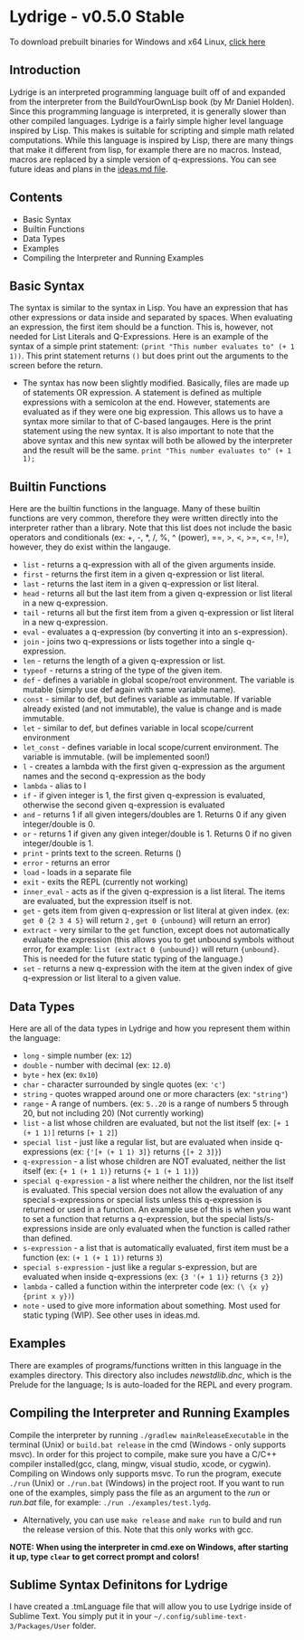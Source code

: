 # Lydrige - v0.5.0 Stable

To download prebuilt binaries for Windows and x64 Linux, [click here](https://www.krixano.x10host.com/projects/Lydrige/Download)

## Introduction ##
Lydrige is an interpreted programming language built off of and expanded from the interpreter from the BuildYourOwnLisp book (by Mr Daniel Holden). Since this programming language is interpreted, it is generally slower than other compiled languages. Lydrige is a fairly simple higher level language inspired by Lisp. This makes is suitable for scripting and simple math related computations. While this language is inspired by Lisp, there are many things that make it different from lisp, for example there are no macros. Instead, macros are replaced by a simple version of q-expressions. You can see future ideas and plans in the [ideas.md file](https://github.com/christianap/Lydrige/blob/master/ideas.md "ideas.md file").

## Contents ##
* Basic Syntax
* Builtin Functions
* Data Types
* Examples
* Compiling the Interpreter and Running Examples

## Basic Syntax ##
The syntax is similar to the syntax in Lisp. You have an expression that has other expressions or data inside and separated by spaces. When evaluating an expression, the first item should be a function. This is, however, not needed for List Literals and Q-Expressions.
Here is an example of the syntax of a simple print statement:
`(print "This number evaluates to" (+ 1 1))`. This print statement returns `()` but does print out the arguments to the screen before the return.
* The syntax has now been slightly modified. Basically, files are made up of statements OR expression. A statement is defined as multiple expressions with a semicolon at the end. However, statements are evaluated as if they were one big expression. This allows us to have a syntax more similar to that of C-based langauges. Here is the print statement using the new syntax. It is also important to note that the above syntax and this new syntax will both be allowed by the interpreter and the result will be the same.
`print "This number evaluates to" (+ 1 1);`

## Builtin Functions ##
Here are the builtin functions in the language. Many of these builtin functions are very common, therefore they were written directly into the interpreter rather than a library. Note that this list does not include the basic operators and conditionals (ex: +, -, \*, /, %, ^ (power), ==, >, <, >=, <=, !=), however, they do exist within the langauge.
* `list` - returns a q-expression with all of the given arguments inside.
* `first` - returns the first item in a given q-expression or list literal.
* `last` - returns the last item in a given q-expression or list literal.
* `head` - returns all but the last item from a given q-expression or list literal in a new q-expression.
* `tail` - returns all but the first item from a given q-expression or list literal in a new q-expression.
* `eval` - evaluates a q-expression (by converting it into an s-expression).
* `join` - joins two q-expressions or lists together into a single q-expression.
* `len` - returns the length of a given q-expression or list.
* `typeof` - returns a string of the type of the given item.
* `def` - defines a variable in global scope/root environment. The variable is mutable (simply use def again with same variable name).
* `const` - similar to def, but defines variable as immutable. If variable already existed (and not immutable), the value is change and is made immutable.
* `let` - similar to def, but defines variable in local scope/current environment
* `let_const` - defines variable in local scope/current environment. The variable is immutable. (will be implemented soon!)
* `l` - creates a lambda with the first given q-expression as the argument names and the second q-expression as the body
* `lambda` - alias to l
* `if` - if given integer is 1, the first given q-expression is evaluated, otherwise the second given q-expression is evaluated
* `and` - returns 1 if all given integers/doubles are 1. Returns 0 if any given integer/double is 0.
* `or` - returns 1 if given any given integer/double is 1. Returns 0 if no given integer/double is 1.
* `print` - prints text to the screen. Returns ()
* `error` - returns an error
* `load` - loads in a separate file
* `exit` - exits the REPL (currently not working)
* `inner_eval` - acts as if the given q-expression is a list literal. The items are evaluated, but the expression itself is not.
* `get` - gets item from given q-expression or list literal at given index. (ex: `get 0 {2 3 4 5}` will return `2` , `get 0 {unbound}` will return an error)
* `extract` - very similar to the `get` function, except does not automatically evaluate the expression (this allows you to get unbound symbols without error, for example: `list (extract 0 {unbound})` will return `{unbound}`. This is needed for the future static typing of the language.)
* `set` - returns a new q-expression with the item at the given index of give q-expression or list literal to a given value.

## Data Types ##
Here are all of the data types in Lydrige and how you represent them within the language:
* `long` - simple number (ex: `12`)
* `double` - number with decimal (ex: `12.0`)
* `byte` - hex (ex: `0x10`)
* `char` - character surrounded by single quotes (ex: `'c'`)
* `string` - quotes wrapped around one or more characters (ex: `"string"`)
* `range` - A range of numbers. (ex: `5..20` is a range of numbers 5 through 20, but not including 20) (Not currently working)
* `list` - a list whose children are evaluated, but not the list itself (ex: `[+ 1 (+ 1 1)]` returns `[+ 1 2]`)
* `special list` - just like a regular list, but are evaluated when inside q-expressions (ex: `{'[+ (+ 1 1) 3]}` returns `{[+ 2 3]}`)
* `q-expression` - a list whose children are NOT evaluated, neither the list itself (ex: `{+ 1 (+ 1 1)}` returns `{+ 1 (+ 1 1)}`)
* `special q-expression` - a list where neither the children, nor the list itself is evaluated. This special version does not allow the evaluation of any special s-expressions or special lists unless this q-expression is returned or used in a function. An example use of this is when you want to set a function that returns a q-expression, but the special lists/s-expressions inside are only evaluated when the function is called rather than defined.
* `s-expression` - a list that is automatically evaluated, first item must be a function (ex: `(+ 1 (+ 1 1))` returns `3`)
* `special s-expression` - just like a regular s-expression, but are evaluated when inside q-expressions (ex: `{3 '(+ 1 1)}` returns `{3 2}`)
* `lambda` - called a function within the interpreter code (ex: `(\ {x y} {print x y})`)
* `note` - used to give more information about something. Most used for static typing (WIP). See other uses in ideas.md.

## Examples ##
There are examples of programs/functions written in this language in the examples directory. This directory also includes *newstdlib.dnc*, which is the Prelude for the language; Is is auto-loaded for the REPL and every program.

## Compiling the Interpreter and Running Examples ##
Compile the interpreter by running `./gradlew mainReleaseExecutable` in the terminal (Unix) or `build.bat release` in the cmd (Windows - only supports msvc). In order for this project to compile, make sure you have a C/C++ compiler installed(gcc, clang, mingw, visual studio, xcode, or cygwin). Compiling on Windows only supports msvc. To run the program, execute `./run` (Unix) or `./run.bat` (Windows) in the project root. If you want to run one of the examples, simply pass the file as an argument to the *run* or *run.bat* file, for example: `./run ./examples/test.lydg`.
* Alternatively, you can use `make release` and `make run` to build and run the release version of this. Note that this only works with gcc.

**NOTE: When using the interpreter in cmd.exe on Windows, after starting it up, type `clear` to get correct prompt and colors!**

## Sublime Syntax Definitons for Lydrige ##
I have created a .tmLanguage file that will allow you to use Lydrige inside of Sublime Text. You simply put it in your `~/.config/sublime-text-3/Packages/User` folder.